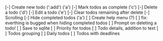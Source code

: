 [-] Create new todo (':add') ('a')
[-] Mark todos as complete ('c')
[-] Delete a todo ('d')
[-] Edit a todo ('e')
[-] Clear todos remaining after delete
[-] Scrolling
[-] Hide completed todos ('a')
[ ] Create help menu (?)
[ ] fix: everthing is bugged when hiding completed todos
[ ] Prompt on deleting a todo!
[ ] Save to sqlite
[ ] Priority for todos
[ ] Todo details, addition to text
[ ] Todos grouping
[ ] Daily todos
[ ] Todos with deadlines

